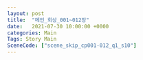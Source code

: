 ```yaml
---
layout: post
title:  "메인_회상_001~012장"
date:   2021-07-30 10:00:00 +0000
categories: Main
Tags: Story Main
SceneCode: ["scene_skip_cp001-012_q1_s10"]
---
```


